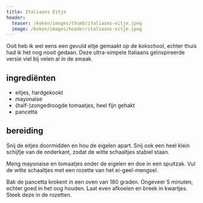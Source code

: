 ```yaml
---
title: Italiaans Eitje
header:
  teaser: /koken/images/thumb/italiaans-eitje.jpeg
  image: /koken/images/header/italiaans-eitje.jpeg
---
```


Ooit heb ik wel eens een gevuld eitje gemaakt op de kokschool, echter thuis had ik het nog nooit gedaan. Deze ultra-simpele Italiaans geïnspireerde versie viel bij velen al in de smaak.

## ingrediënten

* eitjes, hardgekookt
* mayonaise
* (half-)zongedroogde tomaatjes, heel fijn gehakt
* pancetta

##  bereiding 

Snij de eitjes doormidden en hou de eigelen apart. Snij ook een heel klein schijfje van de onderkant, zodat de witte schaaltjes stabiel staan.

Meng mayonaise en tomaatjes onder de eigelen en doe in een spuitzak. Vul de witte schaaltjes met een rozette van het ei-geel-mengsel.

Bak de pancetta krokent in een oven van 180 graden. Ongeveer 5 minuten, echter goed in het oog houden. Laat even afkoelen en breek in kwartjes. Steek deze in de rozetten.
